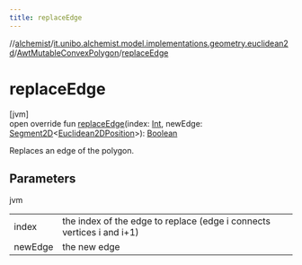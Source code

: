 ```yaml
---
title: replaceEdge
---
```

//[alchemist](../../../index.html)/[it.unibo.alchemist.model.implementations.geometry.euclidean2d](../index.html)/[AwtMutableConvexPolygon](index.html)/[replaceEdge](replace-edge.html)



# replaceEdge



[jvm]\
open override fun [replaceEdge](replace-edge.html)(index: [Int](https://kotlinlang.org/api/latest/jvm/stdlib/kotlin/-int/index.html), newEdge: [Segment2D](../../it.unibo.alchemist.model.interfaces.geometry.euclidean2d/-segment2-d/index.html)<[Euclidean2DPosition](../../it.unibo.alchemist.model.implementations.positions/-euclidean2-d-position/index.html)>): [Boolean](https://kotlinlang.org/api/latest/jvm/stdlib/kotlin/-boolean/index.html)



Replaces an edge of the polygon.



## Parameters


jvm

| | |
|---|---|
| index | the index of the edge to replace (edge i connects vertices i and i+1) |
| newEdge | the new edge |




